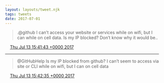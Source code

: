 ```yaml
---
layout: layouts/tweet.njk
tags: tweets
date: 2017-07-01
---
```


> \.@github I can’t access your website or services while on wifi, but I can while on cell data\. Is my IP blocked? Don’t know why it would be\.\.

<img src="/img/tweet-media/tweet.ico" width="12" /> [Thu Jul 13 15:41:43 +0000 2017](https://twitter.com/timwasson/status/885524649458753537)

----

> @GitHubHelp Is my IP blocked from github? I can’t seem to access via site or CLI while on wifi, but I can on cell data

<img src="/img/tweet-media/tweet.ico" width="12" /> [Thu Jul 13 15:42:35 +0000 2017](https://twitter.com/timwasson/status/885524869856755714)